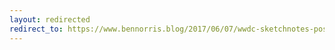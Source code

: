 ```yaml
---
layout: redirected
redirect_to: https://www.bennorris.blog/2017/06/07/wwdc-sketchnotes-posted.html
---
```

